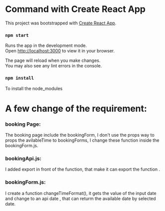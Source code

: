 # Command with Create React App

This project was bootstrapped with [Create React App](https://github.com/facebook/create-react-app).

### `npm start`

Runs the app in the development mode.\
Open [http://localhost:3000](http://localhost:3000) to view it in your browser.

The page will reload when you make changes.\
You may also see any lint errors in the console.

### `npm install`
To install the node_modules


# A few change of the requirement:

### booking Page:

The booking page include the bookingForm, I don't use the props way to props the avilableTime to bookingForms, I change these function inside the bookingForm.js.


### bookingApi.js:
I added export in front of the function, that make it can export the function .


### bookingForm.js:
I create a function changeTimeFormat(), it gets the value of the input date and change to an api date , that can returm the available date by selected date.
